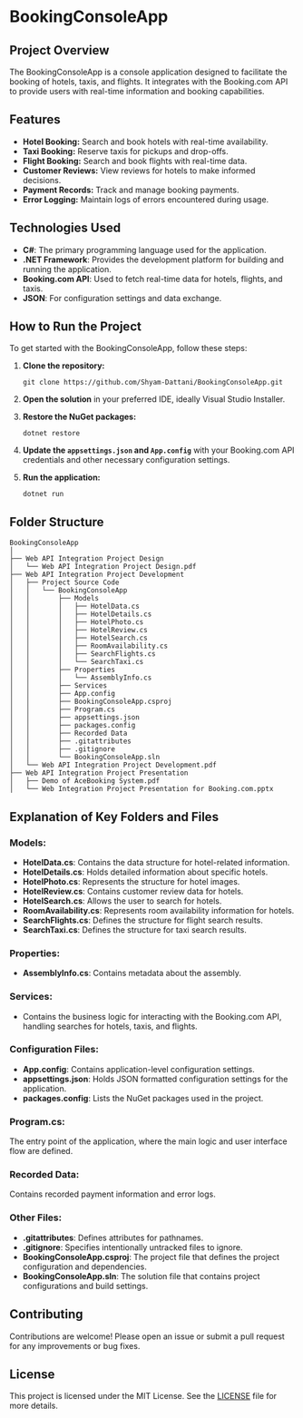 # BookingConsoleApp

## Project Overview
The BookingConsoleApp is a console application designed to facilitate the booking of hotels, taxis, and flights. It integrates with the Booking.com API to provide users with real-time information and booking capabilities.

## Features
- **Hotel Booking:** Search and book hotels with real-time availability.
- **Taxi Booking:** Reserve taxis for pickups and drop-offs.
- **Flight Booking:** Search and book flights with real-time data.
- **Customer Reviews:** View reviews for hotels to make informed decisions.
- **Payment Records:** Track and manage booking payments.
- **Error Logging:** Maintain logs of errors encountered during usage.

## Technologies Used
- **C#**: The primary programming language used for the application.
- **.NET Framework**: Provides the development platform for building and running the application.
- **Booking.com API**: Used to fetch real-time data for hotels, flights, and taxis.
- **JSON**: For configuration settings and data exchange.

## How to Run the Project
To get started with the BookingConsoleApp, follow these steps:

1. **Clone the repository:**
    ```
    git clone https://github.com/Shyam-Dattani/BookingConsoleApp.git
    ```
2. **Open the solution** in your preferred IDE, ideally Visual Studio Installer.

3. **Restore the NuGet packages:**
    ```
    dotnet restore
    ```
    
4. **Update the `appsettings.json` and `App.config`** with your Booking.com API credentials and other necessary configuration settings.

5. **Run the application:**
    ```
    dotnet run
    ```
    
## Folder Structure
```
BookingConsoleApp
│
├── Web API Integration Project Design
│   └── Web API Integration Project Design.pdf
├── Web API Integration Project Development
│   ├── Project Source Code
│   │   └── BookingConsoleApp
│   │       ├── Models
│   │       │   ├── HotelData.cs
│   │       │   ├── HotelDetails.cs
│   │       │   ├── HotelPhoto.cs
│   │       │   ├── HotelReview.cs
│   │       │   ├── HotelSearch.cs
│   │       │   ├── RoomAvailability.cs
│   │       │   ├── SearchFlights.cs
│   │       │   └── SearchTaxi.cs
│   │       ├── Properties
│   │       │   └── AssemblyInfo.cs
│   │       ├── Services
│   │       ├── App.config
│   │       ├── BookingConsoleApp.csproj
│   │       ├── Program.cs
│   │       ├── appsettings.json
│   │       ├── packages.config
│   │       ├── Recorded Data
│   │       ├── .gitattributes
│   │       ├── .gitignore
│   │       └── BookingConsoleApp.sln
│   └── Web API Integration Project Development.pdf
├── Web API Integration Project Presentation
│   ├── Demo of AceBooking System.pdf
│   └── Web Integration Project Presentation for Booking.com.pptx
```
## Explanation of Key Folders and Files

### Models:
- **HotelData.cs**: Contains the data structure for hotel-related information.
- **HotelDetails.cs**: Holds detailed information about specific hotels.
- **HotelPhoto.cs**: Represents the structure for hotel images.
- **HotelReview.cs**: Contains customer review data for hotels.
- **HotelSearch.cs**: Allows the user to search for hotels.
- **RoomAvailability.cs**: Represents room availability information for hotels.
- **SearchFlights.cs**: Defines the structure for flight search results.
- **SearchTaxi.cs**: Defines the structure for taxi search results.

### Properties:
- **AssemblyInfo.cs**: Contains metadata about the assembly.

### Services:
- Contains the business logic for interacting with the Booking.com API, handling searches for hotels, taxis, and flights.

### Configuration Files:
- **App.config**: Contains application-level configuration settings.
- **appsettings.json**: Holds JSON formatted configuration settings for the application.
- **packages.config**: Lists the NuGet packages used in the project.

### Program.cs:
The entry point of the application, where the main logic and user interface flow are defined.

### Recorded Data:
Contains recorded payment information and error logs.

### Other Files:
- **.gitattributes**: Defines attributes for pathnames.
- **.gitignore**: Specifies intentionally untracked files to ignore.
- **BookingConsoleApp.csproj**: The project file that defines the project configuration and dependencies.
- **BookingConsoleApp.sln**: The solution file that contains project configurations and build settings.

## Contributing
Contributions are welcome! Please open an issue or submit a pull request for any improvements or bug fixes.

## License
This project is licensed under the MIT License. See the [LICENSE](LICENSE) file for more details.
